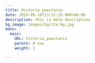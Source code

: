 ```yaml
---
title: Historia powstania
date: 2019-09-10T13:51:25.000+06:00
description: this is meta description
bg_image: images/bg/cta-bg.jpg
menu:
  main:
    URL: historia_powstania
    parent: O nas
    weight: 1

---
```

